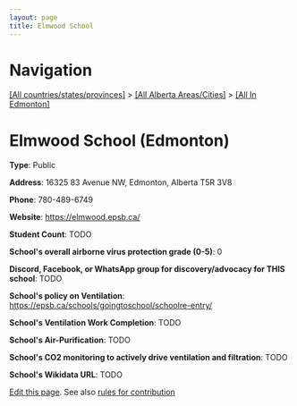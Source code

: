 ```yaml
---
layout: page
title: Elmwood School
---
```

# Navigation

[[All countries/states/provinces]](../../..) > [[All Alberta Areas/Cities]](../..) > [[All In Edmonton]](..)

# Elmwood School (Edmonton)

**Type**: Public

**Address**: 16325 83 Avenue NW, Edmonton, Alberta T5R 3V8

**Phone**: 780-489-6749

**Website**: <https://elmwood.epsb.ca/>

**Student Count**: TODO

**School's overall airborne virus protection grade (0-5)**: 0

**Discord, Facebook, or WhatsApp group for discovery/advocacy for THIS school**: TODO

**School's policy on Ventilation**: <https://epsb.ca/schools/goingtoschool/schoolre-entry/>

**School's Ventilation Work Completion**: TODO

**School's Air-Purification**: TODO

**School's CO2 monitoring to actively drive ventilation and filtration**: TODO

**School's Wikidata URL**: TODO


[Edit this page](https://github.com/ventilate-schools/AB/edit/main/./Edmonton/Elmwood_School.md). See also [rules for contribution](../../../contribution-rules/)